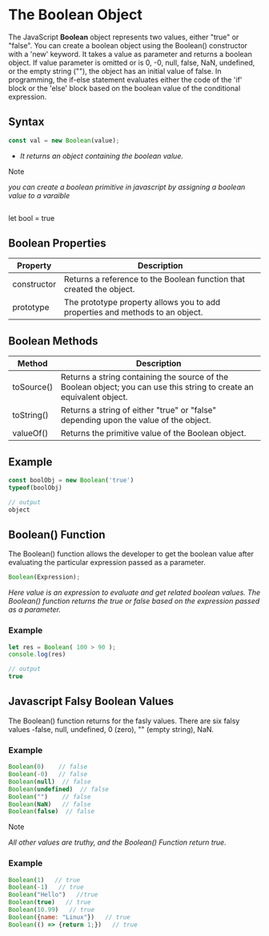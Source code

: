 # The Boolean Object
The JavaScript **Boolean** object represents two values, either "true" or "false". You can create a boolean object using the Boolean() constructor with a 'new' keyword. It takes a value as parameter and returns a boolean object. If value parameter is omitted or is 0, -0, null, false, NaN, undefined, or the empty string (""), the object has an initial value of false. In programming, the if-else statement evaluates either the code of the 'if' block or the 'else' block based on the boolean value of the conditional expression.

## Syntax
```js
const val = new Boolean(value);   
```
+ *It returns an object containing the boolean value.*

> [!NOTE]
> *you can create a boolean primitive in javascript by assigning a boolean value to a varaible*
> ```js
let bool = true

## Boolean Properties

| Property    | Description                                                                   |
| ----------- | ----------------------------------------------------------------------------- |
| constructor | Returns a reference to the Boolean function that created the object.          |
| prototype   | The prototype property allows you to add properties and methods to an object. |

## Boolean Methods

| Method     | Description                                                                                                           |
| ---------- | --------------------------------------------------------------------------------------------------------------------- |
| toSource() | Returns a string containing the source of the Boolean object; you can use this string to create an equivalent object. |
| toString() | Returns a string of either "true" or "false" depending upon the value of the object.                                  |
| valueOf()  | Returns the primitive value of the Boolean object.                                                                    | 

## Example

```js
const boolObj = new Boolean('true')
typeof(boolObj)

// output
object
```

## Boolean() Function
The Boolean() function allows the developer to get the boolean value after evaluating the particular expression passed as a parameter.
```js
Boolean(Expression);
```
*Here value is an expression to evaluate and get related boolean values. The Boolean() function returns the true or false based on the expression passed as a parameter.*

### Example
```js
let res = Boolean( 100 > 90 );
console.log(res)

// output
true
```

## Javascript Falsy Boolean Values
The Boolean() function returns for the fasly values. There are six falsy values -false, null, undefined, 0 (zero), "" (empty string), NaN.

### Example
```js
Boolean(0)    // false
Boolean(-0)   // false
Boolean(null)  // false
Boolean(undefined)  // false
Boolean("")    // false
Boolean(NaN)   // false
Boolean(false)  // false
```

> [!NOTE]
> *All other values are truthy, and the Boolean() Function return true.*

### Example
```js
Boolean(1)   // true
Boolean(-1)   // true
Boolean("Hello")   //true
Boolean(true)   // true
Boolean(10.99)   // true
Boolean({name: "Linux"})   // true
Boolean(() => {return 1;})   // true
```













